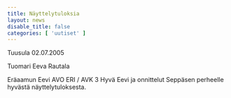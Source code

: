 ```yaml
---
title: Näyttelytuloksia
layout: news
disable_title: false
categories: [ 'uutiset' ]
---
```


Tuusula 02.07.2005

Tuomari Eeva Rautala

Eräaamun Eevi AVO ERI / AVK 3 Hyvä Eevi ja onnittelut Seppäsen perheelle hyvästä näyttelytuloksesta.